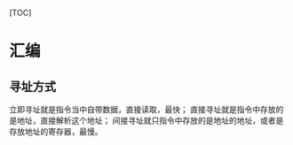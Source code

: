 [TOC]

# 汇编


## 寻址方式
立即寻址就是指令当中自带数据，直接读取，最快；
直接寻址就是指令中存放的是地址，直接解析这个地址；
间接寻址就只指令中存放的是地址的地址，或者是存放地址的寄存器，最慢。











